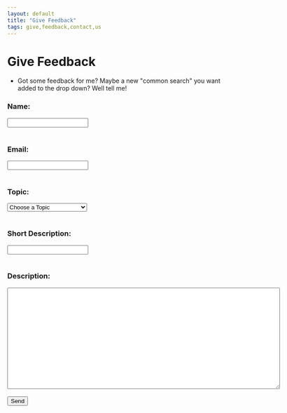 ```yaml
---
layout: default
title: "Give Feedback"
tags: give,feedback,contact,us
---
```

# Give Feedback
* Got some feedback for me?  Maybe a new "common search" you want added to the drop down?  Well tell me!

<html>
  <head>
    <script type="text/javascript">
     function concatenate(/*String*/string_one, /*String*/string_two, /*boolean*/with_space) {
      if (with_space===true) {
     return string_one+' '+string_two;
      }
      else {
     return string_one+string_two;
      }
     }
     function join_names() {
      var input_topic = document.getElementsByName('topic')[0].value;
      var input_short_description = document.getElementsByName('short_description')[0].value;
      var var_input__subject = concatenate(input_topic, input_short_description, true);
      document.getElementsByName('_subject').value = var_input__subject;
     }
    </script>    
  </head>
  <body>
    <!--<h1>Give Feedback</h1>-->
    <form id="giveFeedback" action="https://formspree.io/craig.willett@gmail.com" method="POST">
      <input type="hidden" name="_subject" id="_subject" value="">
      <b><h3>Name:</h3></b>
      <input type="text" name="name" required><br/><br/>
      <b><h3>Email:</h3></b>
      <input type="email" name="_replyto" required><br/><br/>
      <b><h3>Topic:</h3></b>
      <select name="topic" required>
        <option value="">Choose a Topic</option>
        <option value="Complaint">Complaint</option>
        <option value="Idea">Idea</option>
        <option value="Kudos">Kudos</option>
        <option value="Question">Question</option>
        <option value="New Common Search">New Common Search Item</option>
      </select><br/><br/>
      <b><h3>Short Description:</h3></b>
      <input type="text" name="short_description" required><br/><br/>
      <b><h3>Description:</h3></b>
      <textarea rows="15" cols="75" name="Description" required></textarea><br/><br/>      
      <!--<b><h3>Feedback:</h3></b>
      <textarea rows="15" cols="75" name="Feedback" required></textarea><br/><br/>-->
      <input type="submit" value="Send">
  </form>
  </body>
</html>
